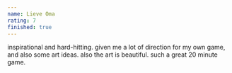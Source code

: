 ```yaml
---
name: Lieve Oma
rating: 7
finished: true
---
```


inspirational and hard-hitting. given me a lot of direction for my own game, and also some art ideas. also the art is beautiful. such a great 20 minute game.
